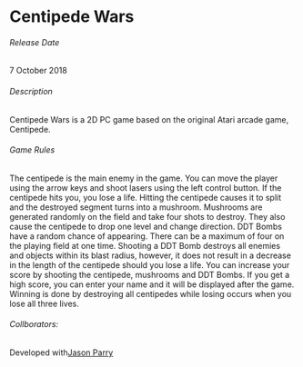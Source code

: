 <H1> Centipede Wars</H1>

<h6>Release Date</h6> 7 October 2018

<h6>Description</h6> Centipede Wars is a 2D PC game based on the original Atari arcade game, Centipede.

<h6>Game Rules</h6> The centipede is the main enemy in the game. You can move the player using the arrow keys and shoot lasers 
using the left control button. If the centipede hits you, you lose a life. Hitting the centipede causes it to split and the
destroyed segment turns into a mushroom. Mushrooms are generated randomly on the field and take four shots to destroy. They also cause the centipede to drop
one level and change direction. DDT Bombs have a random chance of appearing. There can be a maximum of four on the playing field
at one time. Shooting a DDT Bomb destroys all enemies and objects within its blast radius, however, it does not result in a 
decrease in the length of the centipede should you lose a life. You can increase your score by shooting the centipede, mushrooms
and DDT Bombs. If you get a high score, you can enter your name and it will be displayed after the game. Winning is
done by destroying all centipedes while losing occurs when you lose all three lives.

<h6> Collborators: </h6> 
<span>Developed with<a href = "https://github.com/JasP19">Jason Parry</span>

